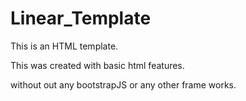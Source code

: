 # Linear_Template

This is an HTML template.

This was created with basic html features.

without out any bootstrapJS or any other frame works.
